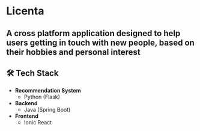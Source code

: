 # Licenta

## A cross platform application designed to help users getting in touch with new people, based on their hobbies and personal interest

## 🛠️ Tech Stack
- **Recommendation System** 
    - Python (Flask)
- **Backend**
    - Java (Spring Boot)
- **Frontend**
    - Ionic React